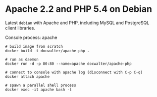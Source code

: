 Apache 2.2 and PHP 5.4 on Debian
================================

Latest `debian` with Apache and PHP, including MySQL and PostgreSQL client libraries.

Console process: apache

```shell
# build image from scratch
docker build -t docwalter/apache-php .

# run as daemon
docker run -d -p 80:80 --name=apache docwalter/apache-php

# connect to console with apache log (disconnect with C-p C-q)
docker attach apache

# spawn a parallel shell process
docker exec -it apache bash -l
```
